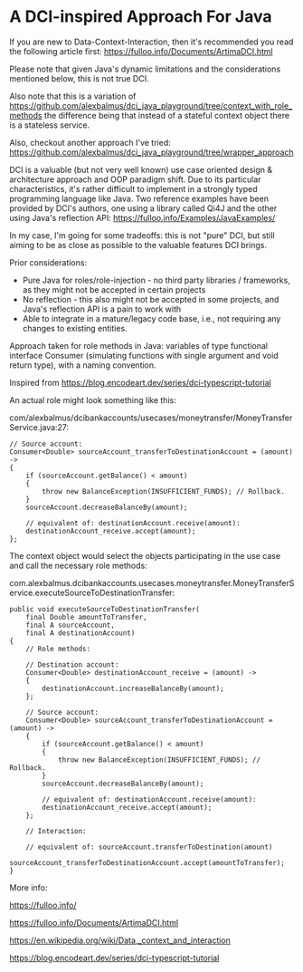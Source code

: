 # A DCI-inspired Approach For Java
If you are new to Data-Context-Interaction, then it's recommended you read the following article first:
https://fulloo.info/Documents/ArtimaDCI.html

Please note that given Java's dynamic limitations and the considerations mentioned below, this is not true DCI.

Also note that this is a variation of https://github.com/alexbalmus/dci_java_playground/tree/context_with_role_methods 
the difference being that instead of a stateful context object there is a stateless service.

Also, checkout another approach I've tried: https://github.com/alexbalmus/dci_java_playground/tree/wrapper_approach 

DCI is a valuable (but not very well known) use case oriented design & architecture approach 
and OOP paradigm shift. Due to its particular characteristics, it's rather difficult to implement in a strongly typed 
programming language like Java. Two reference examples have been provided by DCI's authors, one using a library called 
Qi4J and the other using Java's reflection API: https://fulloo.info/Examples/JavaExamples/ 

In my case, I'm going for some tradeoffs: this is not "pure" DCI, but still aiming to be as close as possible to 
the valuable features DCI brings.

Prior considerations:
- Pure Java for roles/role-injection - no third party libraries / frameworks, as they might not be accepted in certain projects
- No reflection - this also might not be accepted in some projects, and Java's reflection API is a pain to work with
- Able to integrate in a mature/legacy code base, i.e., not requiring any changes to existing entities.

Approach taken for role methods in Java: variables of type functional interface Consumer (simulating functions with single argument and void return type), with a naming convention.

Inspired from https://blog.encodeart.dev/series/dci-typescript-tutorial

An actual role might look something like this:

com/alexbalmus/dcibankaccounts/usecases/moneytransfer/MoneyTransferService.java:27:

    // Source account:
    Consumer<Double> sourceAccount_transferToDestinationAccount = (amount) ->
    {
        if (sourceAccount.getBalance() < amount)
        {
            throw new BalanceException(INSUFFICIENT_FUNDS); // Rollback.
        }
        sourceAccount.decreaseBalanceBy(amount);

        // equivalent of: destinationAccount.receive(amount):
        destinationAccount_receive.accept(amount);
    };

The context object would select the objects participating in the use case and call the necessary role methods:

com.alexbalmus.dcibankaccounts.usecases.moneytransfer.MoneyTransferService.executeSourceToDestinationTransfer:

    public void executeSourceToDestinationTransfer(
        final Double amountToTransfer,
        final A sourceAccount,
        final A destinationAccount)
    {
        // Role methods:

        // Destination account:
        Consumer<Double> destinationAccount_receive = (amount) ->
        {
            destinationAccount.increaseBalanceBy(amount);
        };

        // Source account:
        Consumer<Double> sourceAccount_transferToDestinationAccount = (amount) ->
        {
            if (sourceAccount.getBalance() < amount)
            {
                throw new BalanceException(INSUFFICIENT_FUNDS); // Rollback.
            }
            sourceAccount.decreaseBalanceBy(amount);

            // equivalent of: destinationAccount.receive(amount):
            destinationAccount_receive.accept(amount);
        };

        // Interaction:

        // equivalent of: sourceAccount.transferToDestination(amount)
        sourceAccount_transferToDestinationAccount.accept(amountToTransfer);
    }


More info:

https://fulloo.info/ 

https://fulloo.info/Documents/ArtimaDCI.html

https://en.wikipedia.org/wiki/Data,_context_and_interaction

https://blog.encodeart.dev/series/dci-typescript-tutorial
